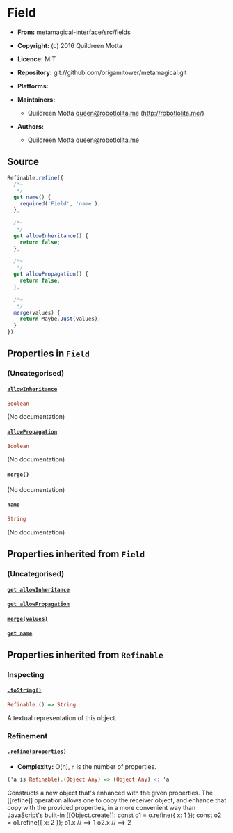 

# Field






  - **From:**
    metamagical-interface/src/fields
  - **Copyright:**
    (c) 2016 Quildreen Motta
  - **Licence:**
    MIT
  - **Repository:**
    git://github.com/origamitower/metamagical.git
  - **Platforms:**
    
  - **Maintainers:**
      - Quildreen Motta <queen@robotlolita.me> (http://robotlolita.me/)
  - **Authors:**
      - Quildreen Motta <queen@robotlolita.me>



 


## Source


```javascript
Refinable.refine({
  /*~
   */
  get name() {
    required('Field', 'name');
  },

  /*~
   */
  get allowInheritance() {
    return false;
  },

  /*~
   */
  get allowPropagation() {
    return false;
  },

  /*~
   */
  merge(values) {
    return Maybe.Just(values);
  }
})
```




## Properties in `Field`




### (Uncategorised)




#### [`allowInheritance`](maintainers/allowInheritance)



```haskell
Boolean
```

(No documentation)



#### [`allowPropagation`](maintainers/allowPropagation)



```haskell
Boolean
```

(No documentation)



#### [`merge()`](maintainers/merge)



(No documentation)



#### [`name`](maintainers/name)



```haskell
String
```

(No documentation)






## Properties inherited from `Field`




### (Uncategorised)




#### [`get allowInheritance`](maintainers/allowInheritance)







#### [`get allowPropagation`](maintainers/allowPropagation)







#### [`merge(values)`](maintainers/merge)







#### [`get name`](maintainers/name)










## Properties inherited from `Refinable`




### Inspecting




#### [`.toString()`](maintainers/toString)



```haskell
Refinable.() => String
```

A textual representation of this object.





### Refinement




#### [`.refine(properties)`](maintainers/refine)

  - **Complexity:**
    O(n), `n` is the number of properties.

```haskell
('a is Refinable).(Object Any) => (Object Any) <: 'a
```

Constructs a new object that's enhanced with the given properties.
The [[refine]] operation allows one to copy the receiver object,
and enhance that copy with the provided properties, in a more
convenient way than JavaScript's built-in [[Object.create]]:
    const o1 = o.refine({ x: 1 });
    const o2 = o1.refine({ x: 2 });
    o1.x  // ==> 1
    o2.x  // ==> 2








